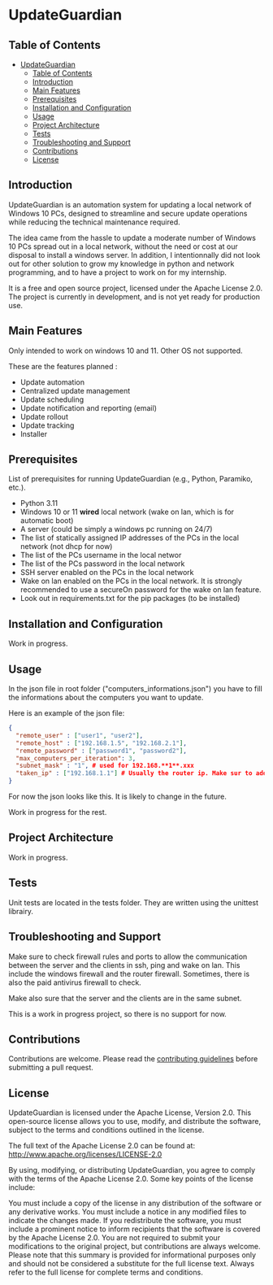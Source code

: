 # UpdateGuardian

## Table of Contents

- [UpdateGuardian](#updateguardian)
  - [Table of Contents](#table-of-contents)
  - [Introduction](#introduction)
  - [Main Features](#main-features)
  - [Prerequisites](#prerequisites)
  - [Installation and Configuration](#installation-and-configuration)
  - [Usage](#usage)
  - [Project Architecture](#project-architecture)
  - [Tests](#tests)
  - [Troubleshooting and Support](#troubleshooting-and-support)
  - [Contributions](#contributions)
  - [License](#license)

## Introduction

UpdateGuardian is an automation system for updating a local network of Windows 10 PCs, designed to streamline and secure update operations while reducing the technical maintenance required.

The idea came from the hassle to update a moderate number of Windows 10 PCs spread out in a local network, without the need or cost at our disposal to install a windows server. In addition, I intentionnally did not look out for other solution to grow my knowledge in python and network programming, and to have a project to work on for my internship.

It is a free and open source project, licensed under the Apache License 2.0.
The project is currently in development, and is not yet ready for production use.

## Main Features

Only intended to work on windows 10 and 11. Other OS not supported.

These are the features planned :

- Update automation
- Centralized update management
- Update scheduling
- Update notification and reporting (email)
- Update rollout
- Update tracking
- Installer

## Prerequisites

List of prerequisites for running UpdateGuardian (e.g., Python, Paramiko, etc.).

- Python 3.11
- Windows 10 or 11 **wired** local network (wake on lan, which is for automatic boot)
- A server (could be simply a windows pc running on 24/7)
- The list of statically assigned IP addresses of the PCs in the local network (not dhcp for now)
- The list of the PCs username in the local networ
- The list of the PCs password in the local network
- SSH server enabled on the PCs in the local network
- Wake on lan enabled on the PCs in the local network. It is strongly recommended to use a secureOn password for the wake on lan feature.
- Look out in requirements.txt for the pip packages (to be installed)

## Installation and Configuration

Work in progress.

## Usage

In the json file in root folder ("computers_informations.json") you have to fill the informations about the computers you want to update.

Here is an example of the json file:

```json
{
  "remote_user" : ["user1", "user2"],
  "remote_host" : ["192.168.1.5", "192.168.2.1"],
  "remote_password" : ["password1", "password2"],
  "max_computers_per_iteration": 3,
  "subnet_mask" : "1", # used for 192.168.**1**.xxx
  "taken_ip" : ["192.168.1.1"] # Usually the router ip. Make sur to add the server ip if it is in the same subnet
}
```

For now the json looks like this. It is likely to change in the future.

Work in progress for the rest.

## Project Architecture

Work in progress.

## Tests

Unit tests are located in the tests folder. They are written using the unittest librairy.

## Troubleshooting and Support

Make sure to check firewall rules and ports to allow the communication between the server and the clients in ssh, ping and wake on lan. This include the windows firewall and the router firewall. Sometimes, there is also the paid antivirus firewall to check.

Make also sure that the server and the clients are in the same subnet.

This is a work in progress project, so there is no support for now.

## Contributions

Contributions are welcome. Please read the [contributing guidelines](CONTRIBUTING.md) before submitting a pull request.

## License

UpdateGuardian is licensed under the Apache License, Version 2.0. This open-source license allows you to use, modify, and distribute the software, subject to the terms and conditions outlined in the license.

The full text of the Apache License 2.0 can be found at: http://www.apache.org/licenses/LICENSE-2.0

By using, modifying, or distributing UpdateGuardian, you agree to comply with the terms of the Apache License 2.0. Some key points of the license include:

You must include a copy of the license in any distribution of the software or any derivative works.
You must include a notice in any modified files to indicate the changes made.
If you redistribute the software, you must include a prominent notice to inform recipients that the software is covered by the Apache License 2.0.
You are not required to submit your modifications to the original project, but contributions are always welcome.
Please note that this summary is provided for informational purposes only and should not be considered a substitute for the full license text. Always refer to the full license for complete terms and conditions.

